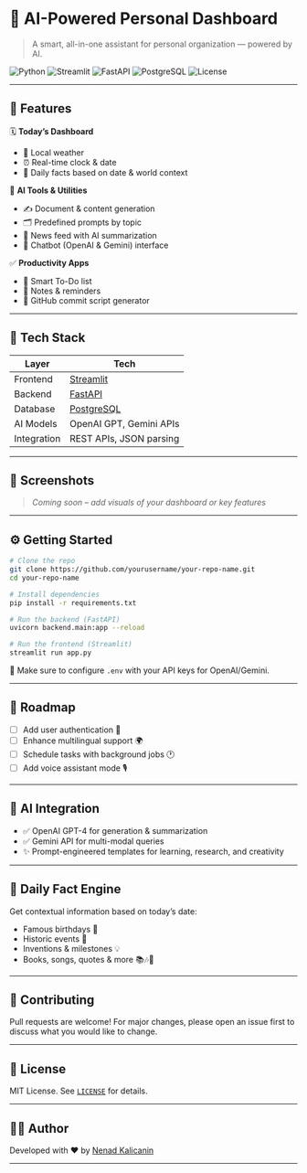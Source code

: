 
# 🧠 AI-Powered Personal Dashboard

> A smart, all-in-one assistant for personal organization — powered by AI.

![Python](https://img.shields.io/badge/Python-3.10+-blue?logo=python)
![Streamlit](https://img.shields.io/badge/Streamlit-Frontend-red?logo=streamlit)
![FastAPI](https://img.shields.io/badge/FastAPI-Backend-009688?logo=fastapi)
![PostgreSQL](https://img.shields.io/badge/PostgreSQL-Database-blue?logo=postgresql)
![License](https://img.shields.io/badge/License-MIT-green)

---

## 🌟 Features

🗓️ **Today’s Dashboard**  
- 📍 Local weather  
- ⏰ Real-time clock & date  
- 📜 Daily facts based on date & world context  

🧠 **AI Tools & Utilities**  
- ✍️ Document & content generation  
- 🗂️ Predefined prompts by topic  
- 📰 News feed with AI summarization  
- 💬 Chatbot (OpenAI & Gemini) interface  

✅ **Productivity Apps**  
- 📝 Smart To-Do list  
- 📂 Notes & reminders  
- 🧾 GitHub commit script generator

---

## 🚀 Tech Stack

| Layer        | Tech                    |
|-------------|--------------------------|
| Frontend     | [Streamlit](https://streamlit.io) |
| Backend      | [FastAPI](https://fastapi.tiangolo.com) |
| Database     | [PostgreSQL](https://www.postgresql.org) |
| AI Models    | OpenAI GPT, Gemini APIs |
| Integration  | REST APIs, JSON parsing |

---

## 📸 Screenshots

> *Coming soon – add visuals of your dashboard or key features*

---

## ⚙️ Getting Started

```bash
# Clone the repo
git clone https://github.com/yourusername/your-repo-name.git
cd your-repo-name

# Install dependencies
pip install -r requirements.txt

# Run the backend (FastAPI)
uvicorn backend.main:app --reload

# Run the frontend (Streamlit)
streamlit run app.py
````

📝 Make sure to configure `.env` with your API keys for OpenAI/Gemini.

---

## 📌 Roadmap

* [ ] Add user authentication 🔐
* [ ] Enhance multilingual support 🌍
* [ ] Schedule tasks with background jobs 🕐
* [ ] Add voice assistant mode 🎙️

---

## 🤖 AI Integration

* ✅ OpenAI GPT-4 for generation & summarization
* ✅ Gemini API for multi-modal queries
* ✨ Prompt-engineered templates for learning, research, and creativity

---

## 📅 Daily Fact Engine

Get contextual information based on today’s date:

* Famous birthdays 🎂
* Historic events 📜
* Inventions & milestones 💡
* Books, songs, quotes & more 📚🎶💬

---

## 🤝 Contributing

Pull requests are welcome! For major changes, please open an issue first to discuss what you would like to change.

---

## 📄 License

MIT License. See [`LICENSE`](LICENSE) for details.

---

## 👨‍💻 Author

Developed with ❤️ by [Nenad Kalicanin](https://github.com/nekagit)

---
